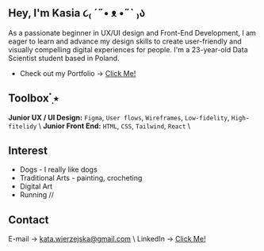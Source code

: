 ## Hey, I'm Kasia ૮₍ ´˶• ᴥ •˶` ₎ა
As a passionate beginner in UX/UI design and Front-End Development, I am eager to learn and advance my design skills to create user-friendly and visually compelling digital experiences for people. I'm a 23-year-old Data Scientist student based in Poland.

* Check out my Portfolio -> <a href="https://katarzynawierzejska.notion.site/Hi-I-m-Kasia-d76c01f2dc2249fc9ce30d59b9fd30fb" target="_blank">Click Me!</a>
## Toolbox  ๋࣭ ⭑ 
__Junior UX / UI Design:__ ```Figma```, ```User flows```, ```Wireframes```, ```Low-fidelity```, ```High-fitelidy``` \\
__Junior Front End:__ ```HTML```, ```CSS```, ```Tailwind```, ```React``` \\

## Interest
* Dogs - I really like dogs
* Traditional Arts - painting, crocheting
* Digital Art
* Running //

## Contact
E-mail -> kata.wierzejska@gmail.com \\
LinkedIn -> <a href="https://www.linkedin.com/in/katarzyna-wierzejska-0ba460255/" target="_blank">Click Me!</a>
<!--
**KatarzynaWierzejska/KatarzynaWierzejska** is a ✨ _special_ ✨ repository because its `README.md` (this file) appears on your GitHub profile.

Here are some ideas to get you started:

- 🔭 I’m currently working on ...
- 🌱 I’m currently learning ...
- 👯 I’m looking to collaborate on ...
- 🤔 I’m looking for help with ...
- 💬 Ask me about ...
- 📫 How to reach me: ...
- 😄 Pronouns: ...
- ⚡ Fun fact: ...
-->
